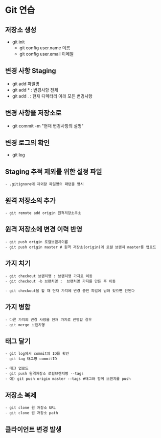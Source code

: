 # Git 연습

## 저장소 생성

- git init
    - git config 
        user.name  이름
    - git config
        user.email 이메일

## 변경 사항 Staging

- git add 파일명
- git add * : 변경사항 전체
- git add . : 현재 디렉터리 아래 모든 변경사항 

## 변경 사항을 저장소로

- git commit -m "현재 변경사항의 설명"

## 변경 로그의 확인

- git log

## Staging 추적 제외를 위한 설정 파일
    - .gitignore에 제외할 파일명의 패턴을 명시

## 원격 저장소의 추가
    - git remote add origin 원격저장소주소

## 원격 저장소에 변경 이력 반영

    - git push origin 로컬브랜치이름
    - git push origin master # 원격 저장소(origin)에 로컬 브랜치 master를 업로드


## 가지 치기

    - git checkout 브랜치명 : 브랜치명 가지로 이동
    - git checkout -b 브랜치명 :  브랜치명 가지를 만든 후 이동

    - git checkout을 할 때 현재 가지에 변경 중인 파일에 남아 있으면 안된다

## 가지 병합
    - 다른 가지의 변경 사항을 현재 가지로 반영할 경우 
    - git merge 브랜치명
    
## 태그 달기
    - git log에서 commit의 ID를 확인
    - git tag 태그명 commitID

    - 태그 업로드
    - git push 원격저장소 로컬브랜치명 --tags
    - 예) git push origin master --tags #태그와 함께 브랜치를 push
    
## 저장소 복제
    - git clone 원 저장소 URL 
    - git clone 원 저장소 path
    
    
## 클라이언트 변경 발생